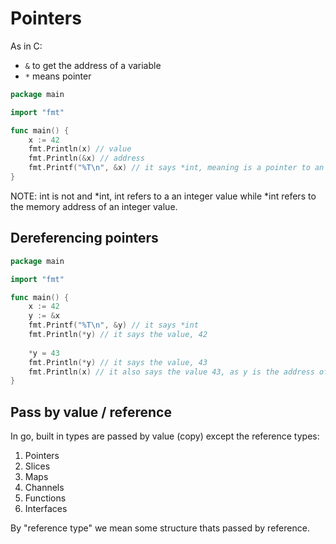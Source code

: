 # Pointers

As in C:

- `&` to get the address of a variable
- `*` means pointer

```go
package main

import "fmt"

func main() {
	x := 42
	fmt.Println(x) // value
	fmt.Println(&x) // address
	fmt.Printf("%T\n", &x) // it says *int, meaning is a pointer to an integer
}
```

NOTE: int is not and *int, int refers to a an integer value while *int refers to the memory address of an integer value.

## Dereferencing pointers

```go
package main

import "fmt"

func main() {
	x := 42
	y := &x
	fmt.Printf("%T\n", &y) // it says *int
	fmt.Println(*y) // it says the value, 42
	
	*y = 43
	fmt.Println(*y) // it says the value, 43
	fmt.Println(x) // it also says the value 43, as y is the address of x.
}
```

## Pass by value / reference

In go, built in types are passed by value (copy) except the reference types:

1. Pointers
2. Slices
3. Maps
4. Channels
5. Functions
6. Interfaces

By "reference type" we mean some structure thats passed by reference.
